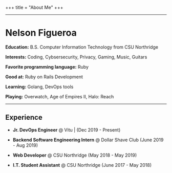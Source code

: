 +++
title = "About Me"
+++

---
# Nelson Figueroa
**Education:** B.S. Computer Information Technology from CSU Northridge

**Interests:** Coding, Cybsersecurity, Privacy, Gaming, Music, Guitars

**Favorite programming language:** Ruby

**Good at:** Ruby on Rails Development

**Learning:** Golang, DevOps tools

**Playing:** Overwatch, Age of Empires II, Halo: Reach

---

## Experience

- **Jr. DevOps Engineer** @ Vitu | (Dec 2019 - Present)

- **Backend Software Engineering Intern** @ Dollar Shave Club (June 2019 - Aug 2019)

- **Web Developer** @ CSU Northridge (May 2018 - May 2019)

- **I.T. Student Assistant** @ CSU Northridge (June 2017 - May 2018)
